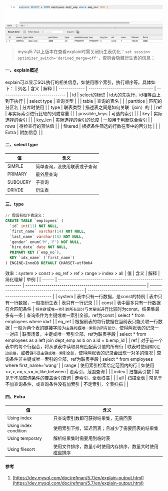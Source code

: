 ![image.png](../../src/main/resources/picture/1240-20210115030154368.png)
> mysql5.7以上版本在查看explain时需关闭衍生表优化：`set session optimizer_switch='derived_merge=off'`，否则会隐藏衍生表的信息；
#### 一、explain概述
explain可以显示SQL执行的相关信息，如使用哪个索引，执行顺序等。具体如下：
| 列名          | 含义                             | 解释                             |
| ------------- | -------------------------------- | -------------------------------- |
| id            | select的标识                     | id大的先执行，id相等由上到下执行 |
| select type   | 查询类型                         |                                  |
| table         | 查询的表名                       |                                  |
| partitios     | 匹配的分区名                     | 分库时使用                       |
| type          | 联表类型                         | 描述表之间是如何关联（join）的   |
| ref           | 与实际索引进行比较的列或常量     |                                  |
| possible_keys | 可选的索引                       |                                  |
| key           | 实际选择的索引                   |                                  |
| key_len       | 实际选择的索引的长度             | 一般用于判断联合索引             |
| rows          | 待检查行的预估值                 |                                  |
| filtered      | 根据条件筛选的行数在表中的百分比 |                                  |
| Extra         | 附加信息                         |                                  |

#### 二、select type

| 值       | 含义                         |
| -------- | ---------------------------- |
| SIMPLE   | 简单查询，没使用联表或子查询 |
| PRIMARY  | 最外层查询                   |
| SUBQUERY | 子查询                       |
| DRIVDE   | 衍生表                       |

#### 三、type

```sql
// 假设有如下表定义：
CREATE TABLE `employees` (
  `id` int(11) NOT NULL,
  `first_name` varchar(14) NOT NULL,
  `last_name` varchar(16) NOT NULL,
  `gender` enum('M','F') NOT NULL,
  `hire_date` date NOT NULL,
  PRIMARY KEY (`emp_no`),
  KEY `idx_name` (`first_name`)
) ENGINE=InnoDB DEFAULT CHARSET=utf8mb4
```
效率：system > const > eq_ref > ref > range > index > all
| 值     | 含义                                                         | 解释                                                         | 简化理解                                      | 举例                                                         |
| ------ | ------------------------------------------------------------ | ------------------------------------------------------------ | --------------------------------------------- | ------------------------------------------------------------ |
| system | 表中只有一行数据，是const的特例                              | 表中只有一行数据，一般指衍生表                               | 表只有一行记录                                |                                                              |
| const  | 表中最多只有一行数据符合匹配条件                             | `将主键`或`唯一索引的所有部分`与`常量值`进行比较时为const，结果集最多有一条 | 查询条件为主键或唯一索引全部，ref为const      | select * from employees where id=1                           |
| eq_ref | 根据前表的每行数据在当前表只能关联一行数据                   | 一般为两个表的链接字段为`主键列`或`唯一索引的所有部分`，使得两张表的记录一一对应 | 联表场景，主键或唯一索引全部，ref为联表字段   | select * from employees as a left join dept_emp as b on a.id = b.emp_id |
| ref    | 对于前一个表中的每个行组合，将从该表中读取具有匹配索引值的所有行 | 联表时使用`键的左边前缀`，或者`键不是主键或唯一索引全部`，使得两张表的记录会出现一对多的情况 | 查询条件非主键或唯一索引的全部，ref为联表字段 | select * from employees where first_name='wang'              |
| range  | 使用索引检索给定范围内的行                                   | 如使用<>,>,>=,<,<=,in,like,between                           | 走索引，范围查询                              |                                                              |
| index  | 扫描索引数                                                   | 常见于不加查询条件的覆盖索引查询                             | 走索引，全表扫描                              |                                                              |
| all    | 扫描全表                                                     | 常见于不加查询条件，或查询条件没有加索引                     | 不走索引，全表扫描                            |                                                              |

#### 四、Extra
| 值                    | 含义                                                     |
| --------------------- | -------------------------------------------------------- |
| Using index           | 只查询索引数即可获得结果集，无需回表                     |
| Using index condition | 使用索引下推，延迟回表；且减少了需要回表的结果集         |
| Using temporary       | 解析结果集时需要用到临时表                               |
| Using filesort        | 使用文件排序，数量小时使用内存排序，数量大时使用磁盘排序 |

#### 参考

1. [https://dev.mysql.com/doc/refman/5.7/en/explain-output.html](https://dev.mysql.com/doc/refman/5.7/en/explain-output.html)